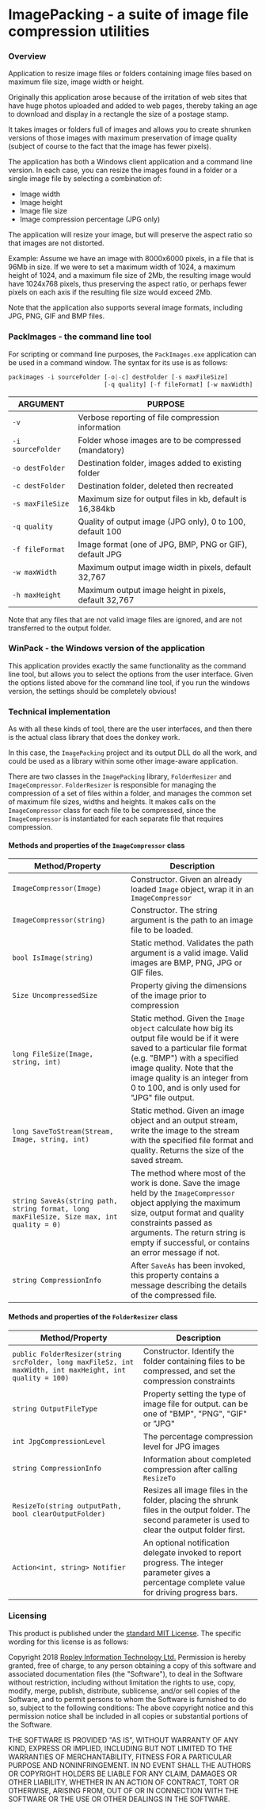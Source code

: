 # ImagePacking - a suite of image file compression utilities

### Overview
Application to resize image files or folders containing image files based on maximum file size, image width or height.

Originally this application arose because of the irritation
of web sites that have huge photos uploaded and added to web pages,
thereby taking an age to download and display in a rectangle
the size of a postage stamp.

It takes images or folders full of images and allows you to create
shrunken versions of those images with maximum preservation
of image quality (subject of course to the fact that the image
has fewer pixels).

The application has both a Windows client application 
and a command line version. In each case, you can 
resize the images found in a folder or a single 
image file by selecting a combination of:
- Image width
- Image height
- Image file size
- Image compression percentage (JPG only)

The application will resize your image, but will preserve
the aspect ratio so that images are not distorted.

Example: Assume we have an image with 8000x6000 pixels, in
a file that is 96Mb in size. If we were to set a maximum
width of 1024, a maximum height of 1024, and a maximum
file size of 2Mb, the resulting image would have 1024x768
pixels, thus preserving the aspect ratio, or perhaps fewer
pixels on each axis if the resulting file size would
exceed 2Mb.

Note that the application also supports several image 
formats, including JPG, PNG, GIF and BMP files.

### PackImages - the command line tool
For scripting or command line purposes, the `PackImages.exe`
application can be used in a command window. The syntax for
its use is as follows:
``` javascript
packimages -i sourceFolder [-o|-c] destFolder [-s maxFileSize]
                           [-q quality] [-f fileFormat] [-w maxWidth] [-h maxHeight]
```    
|ARGUMENT|PURPOSE|
|---|---|
|`-v `|Verbose reporting of file compression information|
|`-i sourceFolder`|Folder whose images are to be compressed (mandatory)|
|`-o destFolder`|Destination folder, images added to existing folder|
|`-c destFolder`|Destination folder, deleted then recreated|
|`-s maxFileSize`|Maximum size for output files in kb, default is 16,384kb|
|`-q quality`|Quality of output image (JPG only), 0 to 100, default 100|
|`-f fileFormat`|Image format (one of JPG, BMP, PNG or GIF), default JPG|
|`-w maxWidth`|Maximum output image width in pixels, default 32,767|
|`-h maxHeight`|Maximum output image height in pixels, default 32,767|

Note that any files that are not valid image files are ignored, and
are not transferred to the output folder.

### WinPack - the Windows version of the application
This application provides exactly the same functionality as the
command line tool, but allows you to select the options
from the user interface. Given the options listed above for
the command line tool, if you run the windows version, the
settings should be completely obvious!

### Technical implementation
As with all these kinds of tool, there are the user interfaces, and
then there is the actual class library that does the donkey work.

In this case, the `ImagePacking` project and its output DLL
do all the work, and could be used as a library within some
other image-aware application.

There are two classes in the `ImagePacking` library, `FolderResizer` 
and `ImageCompressor`. `FolderResizer` is responsible for managing
the compression of a set of files within a folder, and
manages the common set of maximum file sizes, widths and heights.
It makes calls on the `ImageCompressor` class for each file
to be compressed, since the `ImageCompressor` is instantiated
for each separate file that requires compression.

#### Methods and properties of the `ImageCompressor` class
|Method/Property|Description|
|---|---|
|`ImageCompressor(Image)`|Constructor. Given an already loaded `Image` object, wrap it in an `ImageCompressor`|
|`ImageCompressor(string)`|Constructor. The string argument is the path to an image file to be loaded.|
|`bool IsImage(string)`|Static method. Validates the path argument is a valid image. Valid images are BMP, PNG, JPG or GIF files.|
|`Size UncompressedSize`|Property giving the dimensions of the image prior to compression|
|`long FileSize(Image, string, int)`|Static method. Given the `Image object` calculate how big its output file would be if it were saved to a particular file format (e.g. "BMP") with a specified image quality. Note that the image quality is an integer from 0 to 100, and is only used for "JPG" file output.|
|`long SaveToStream(Stream, Image, string, int)`|Static method. Given an image object and an output stream, write the image to the stream with the  specified file format and quality. Returns the size of the saved stream.|
|`string SaveAs(string path, string format, long maxFileSize, Size max, int quality = 0)`|The method where most of the work is done. Save the image held by the `ImageCompressor` object applying the maximum size, output format and quality constraints passed as arguments. The return string is empty if successful, or contains an error message if not.|
|`string CompressionInfo`|After `SaveAs` has been invoked, this property contains a message describing the details of the compressed file.|

#### Methods and properties of the `FolderResizer` class
|Method/Property|Description|
|---|---|
|`public FolderResizer(string srcFolder, long maxFileSz, int maxWidth, int maxHeight, int quality = 100)`|Constructor. Identify the folder containing files to be compressed, and set the compression constraints|
|`string OutputFileType`|Property setting the type of image file for output. can be one of "BMP", "PNG", "GIF" or "JPG"|
|`int JpgCompressionLevel`|The percentage compression level for JPG images
|`string CompressionInfo`|Information about completed compression after calling `ResizeTo`|
|`ResizeTo(string outputPath, bool clearOutputFolder)`|Resizes all image files in the folder, placing the shrunk files in the output folder. The second parameter is used to clear the output folder first.|
|`Action<int, string> Notifier`|An optional notification delegate invoked to report progress. The integer parameter gives a percentage complete value for driving progress bars.|

### Licensing
This product is published under the [standard MIT License](https://opensource.org/licenses/MIT). The specific wording for this license is as follows:

Copyright 2018 
[Ropley Information Technology Ltd.](http://www.ropley.com)
Permission is hereby granted, free of charge, to any person obtaining a copy of this software and associated documentation files (the "Software"), to deal in the Software without restriction, including without limitation the rights to use, copy, modify, merge, publish, distribute, sublicense, and/or sell copies of the Software, and to permit persons to whom the Software is furnished to do so, subject to the following conditions:
The above copyright notice and this permission notice shall be included in all copies or substantial portions of the Software.

THE SOFTWARE IS PROVIDED "AS IS", WITHOUT WARRANTY OF ANY 
KIND, EXPRESS OR IMPLIED, INCLUDING BUT NOT LIMITED TO 
THE WARRANTIES OF MERCHANTABILITY, FITNESS FOR A 
PARTICULAR PURPOSE AND NONINFRINGEMENT. IN NO 
EVENT SHALL THE AUTHORS OR COPYRIGHT HOLDERS BE 
LIABLE FOR ANY CLAIM, DAMAGES OR OTHER LIABILITY, 
WHETHER IN AN ACTION OF CONTRACT, TORT OR OTHERWISE, 
ARISING FROM, OUT OF OR IN CONNECTION WITH THE 
SOFTWARE OR THE USE OR OTHER DEALINGS IN THE SOFTWARE.


